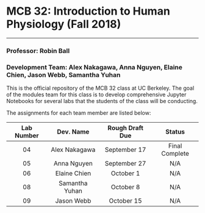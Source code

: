# MCB 32: Introduction to Human Physiology (Fall 2018)

---
### Professor: Robin Ball

### Development Team: Alex Nakagawa, Anna Nguyen, Elaine Chien, Jason Webb, Samantha Yuhan

This is the official repository of the MCB 32 class at UC Berkeley. The goal of the modules team for this class is to develop comprehensive Jupyter Notebooks for several labs that the students of the class will be conducting.

The assignments for each team member are listed below:

| Lab Number      | Dev. Name       | Rough Draft Due  | Status          |
| :-------------: | :-------------: | :-------------:  | :-------------: |
| 04              |  Alex Nakagawa  | September 17     | Final Complete  |
| 05              |  Anna Nguyen    | September 27     | N/A             |
| 06              |  Elaine Chien   | October 1        | N/A             |
| 08              |  Samantha Yuhan | October 8        | N/A             |
| 09              |  Jason Webb     | October 15       | N/A             |
